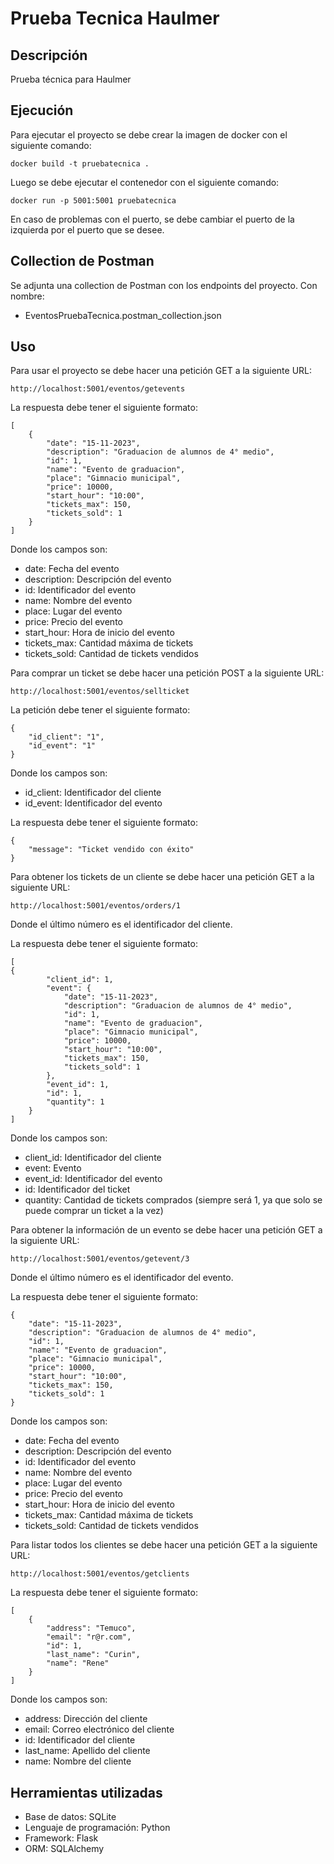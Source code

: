 # Prueba Tecnica Haulmer

## Descripción
Prueba técnica para Haulmer

## Ejecución
Para ejecutar el proyecto se debe crear la imagen de docker con el siguiente comando:
```
docker build -t pruebatecnica .
```
Luego se debe ejecutar el contenedor con el siguiente comando:
```
docker run -p 5001:5001 pruebatecnica
```
En caso de problemas con el puerto, se debe cambiar el puerto de la izquierda por el puerto que se desee.


## Collection de Postman
Se adjunta una collection de Postman con los endpoints del proyecto.
Con nombre: 
- EventosPruebaTecnica.postman_collection.json


## Uso
Para usar el proyecto se debe hacer una petición GET a la siguiente URL:
```
http://localhost:5001/eventos/getevents
```
La respuesta debe tener el siguiente formato:
```
[   
    {
        "date": "15-11-2023",
        "description": "Graduacion de alumnos de 4° medio",
        "id": 1,
        "name": "Evento de graduacion",
        "place": "Gimnacio municipal",
        "price": 10000,
        "start_hour": "10:00",
        "tickets_max": 150,
        "tickets_sold": 1
    }
]
```

Donde los campos son:
- date: Fecha del evento
- description: Descripción del evento
- id: Identificador del evento
- name: Nombre del evento
- place: Lugar del evento
- price: Precio del evento
- start_hour: Hora de inicio del evento
- tickets_max: Cantidad máxima de tickets
- tickets_sold: Cantidad de tickets vendidos


Para comprar un ticket se debe hacer una petición POST a la siguiente URL:
```
http://localhost:5001/eventos/sellticket
```
La petición debe tener el siguiente formato:
```
{
    "id_client": "1",
    "id_event": "1"
}
```
Donde los campos son:
- id_client: Identificador del cliente
- id_event: Identificador del evento

La respuesta debe tener el siguiente formato:
```
{
    "message": "Ticket vendido con éxito"
}
```

Para obtener los tickets de un cliente se debe hacer una petición GET a la siguiente URL:
```
http://localhost:5001/eventos/orders/1
```
Donde el último número es el identificador del cliente.


La respuesta debe tener el siguiente formato:
```
[
{
        "client_id": 1,
        "event": {
            "date": "15-11-2023",
            "description": "Graduacion de alumnos de 4° medio",
            "id": 1,
            "name": "Evento de graduacion",
            "place": "Gimnacio municipal",
            "price": 10000,
            "start_hour": "10:00",
            "tickets_max": 150,
            "tickets_sold": 1
        },
        "event_id": 1,
        "id": 1,
        "quantity": 1
    }
]
```

Donde los campos son:
- client_id: Identificador del cliente
- event: Evento
- event_id: Identificador del evento
- id: Identificador del ticket
- quantity: Cantidad de tickets comprados (siempre será 1, ya que solo se puede comprar un ticket a la vez)



Para obtener la información de un evento se debe hacer una petición GET a la siguiente URL:
```
http://localhost:5001/eventos/getevent/3
```
Donde el último número es el identificador del evento.

La respuesta debe tener el siguiente formato:
```
{
    "date": "15-11-2023",
    "description": "Graduacion de alumnos de 4° medio",
    "id": 1,
    "name": "Evento de graduacion",
    "place": "Gimnacio municipal",
    "price": 10000,
    "start_hour": "10:00",
    "tickets_max": 150,
    "tickets_sold": 1
}
```

Donde los campos son:
- date: Fecha del evento
- description: Descripción del evento
- id: Identificador del evento
- name: Nombre del evento
- place: Lugar del evento
- price: Precio del evento
- start_hour: Hora de inicio del evento
- tickets_max: Cantidad máxima de tickets
- tickets_sold: Cantidad de tickets vendidos


Para listar todos los clientes se debe hacer una petición GET a la siguiente URL:
```
http://localhost:5001/eventos/getclients
```

La respuesta debe tener el siguiente formato:
```
[
    {
        "address": "Temuco",
        "email": "r@r.com",
        "id": 1,
        "last_name": "Curin",
        "name": "Rene"
    }
]
```

Donde los campos son:
- address: Dirección del cliente
- email: Correo electrónico del cliente
- id: Identificador del cliente
- last_name: Apellido del cliente
- name: Nombre del cliente


## Herramientas utilizadas
- Base de datos: SQLite
- Lenguaje de programación: Python
- Framework: Flask
- ORM: SQLAlchemy
